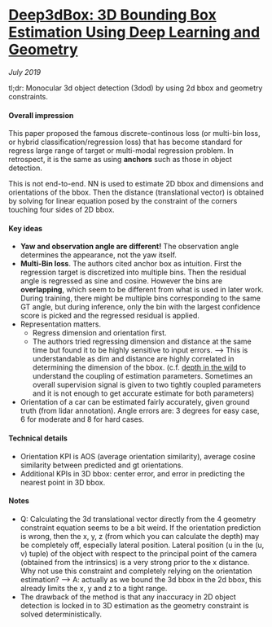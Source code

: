 # [Deep3dBox: 3D Bounding Box Estimation Using Deep Learning and Geometry](https://arxiv.org/pdf/1612.00496.pdf)

_July 2019_

tl;dr: Monocular 3d object detection (3dod) by using 2d bbox and geometry constraints.

#### Overall impression
This paper proposed the famous discrete-continous loss (or multi-bin loss, or hybrid classification/regression loss) that has become standard for regress large range of target or multi-modal regression problem. In retrospect, it is the same as using **anchors** such as those in object detection. 

This is not end-to-end. NN is used to estimate 2D bbox and dimensions and orientations of the bbox. Then the distance (translational vector) is obtained by solving for linear equation posed by the constraint of the corners touching four sides of 2D bbox.

#### Key ideas
- **Yaw and observation angle are different!** The observation angle determines the appearance, not the yaw itself.
- **Multi-Bin loss**. The authors cited anchor box as intuition. First the regression target is discretized into multiple bins. Then the residual angle is regressed as sine and cosine. However the bins are **overlapping**, which seem to be different from what is used in later work. During training, there might be multiple bins corresponding to the same GT angle, but during inference, only the bin with the largest confidence score is picked and the regressed residual is applied. 
- Representation matters. 
	- Regress dimension and orientation first. 
	- The authors tried regressing dimension and distance at the same time but found it to be highly sensitive to input errors. --> This is understandable as dim and distance are highly correlated in determining the dimension of the bbox. (c.f. [depth in the wild](mono_depth_video_in_the_wild.md) to understand the coupling of estimation parameters. Sometimes an overall supervision signal is given to two tightly coupled parameters and it is not enough to get accurate estimate for both parameters)
- Orientation of a car can be estimated fairly accurately, given ground truth (from lidar annotation). Angle errors are: 3 degrees for easy case, 6 for moderate and 8 for hard cases.

#### Technical details
- Orientation KPI is AOS (average orientation similarity), average cosine similarity between predicted and gt orientations. 
- Additional KPIs in 3D bbox: center error, and error in predicting the nearest point in 3D bbox.

#### Notes
- Q: Calculating the 3d translational vector directly from the 4 geometry constraint equation seems to be a bit weird. If the orientation prediction is wrong, then the x, y, z (from which you can calculate the depth) may be completely off, especially lateral position. Lateral position (u in the (u, v) tuple) of the object with respect to the principal point of the camera (obtained from the intrinsics) is a very strong prior to the x distance. Why not use this constraint and completely relying on the orientation estimation? --> A: actually as we bound the 3d bbox in the 2d bbox, this already limits the x, y and z to a tight range. 
- The drawback of the method is that any inaccuracy in 2D object detection is locked in to 3D estimation as the geometry constraint is solved deterministically.
